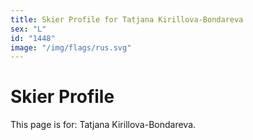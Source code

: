 ```yaml
---
title: Skier Profile for Tatjana Kirillova-Bondareva
sex: "L"
id: "1448"
image: "/img/flags/rus.svg" 
---
```


# Skier Profile

This page is for: Tatjana Kirillova-Bondareva.
    